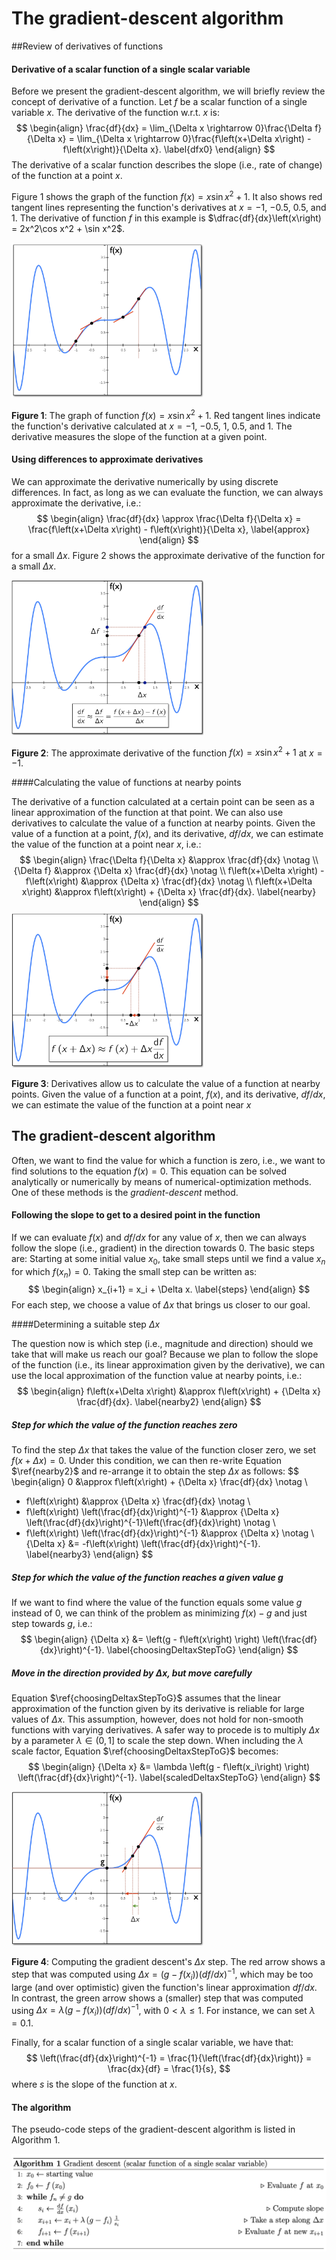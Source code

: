 # The gradient-descent algorithm


##Review of derivatives of functions
#### Derivative of a scalar function of a single scalar variable

Before we present the gradient-descent algorithm, we will briefly review the concept of derivative of a function. Let $f$ be a scalar function of a single variable $x$. The derivative of the function w.r.t. $x$ is: 
$$
\begin{align}
        \frac{df}{dx} = \lim_{\Delta x \rightarrow 0}\frac{\Delta f}{\Delta x} = \lim_{\Delta x \rightarrow 0}\frac{f\left(x+\Delta x\right) - f\left(x\right)}{\Delta x}.
	\label{dfx0}
\end{align}
$$
The derivative of a scalar function describes the slope (i.e., rate of change) of the function at a point $x$. 

Figure 1 shows the graph of the function $f(x) = x\sin x^2 + 1$. It also shows red tangent lines representing the function's derivatives at $x=-1$, $-0.5$, $0.5$, and $1$. The derivative of function $f$ in this example is $\dfrac{df}{dx}\left(x\right) = 2x^2\cos x^2 + \sin x^2$.

<img src="figs/derivative.png" alt="derivative" style="zoom:30%;" />

**Figure 1**: The graph of function $f(x) = x\sin x^2 + 1$. Red tangent lines indicate the function's derivative calculated at $x=-1$, $-0.5$, $1$, $0.5$, and $1$. The derivative measures the slope of the function at a given point. 



#### Using differences to approximate derivatives 

We can approximate the derivative numerically by using discrete differences. In fact, as long as we can evaluate the function, we can always approximate the derivative, i.e.: 
$$
\begin{align}
        \frac{df}{dx} \approx \frac{\Delta f}{\Delta x} = \frac{f\left(x+\Delta x\right) - f\left(x\right)}{\Delta x},
	\label{approx}
\end{align}
$$
for a small $\Delta x$. Figure 2 shows the approximate derivative of the function for a small $\Delta x$. 

<img src="figs/derivative_approx.png" alt="derivative_approx" style="zoom:30%;" />

**Figure 2**: The approximate derivative of the function $f(x) = x\sin x^2 + 1$ at $x=-1$.



####Calculating the value of functions at nearby points

The derivative of a function calculated at a certain point can be seen as a linear approximation of the function at that point. We can also use derivatives to calculate the value of a function at nearby points. Given the value of a function at a point, $f(x)$, and its derivative, $df/dx$, we can estimate the value of the function at a point near $x$, i.e.: 
$$
\begin{align}
        \frac{\Delta f}{\Delta x} &\approx \frac{df}{dx}   \notag  \\ 
         {\Delta f} &\approx  {\Delta x} \frac{df}{dx}  \notag \\ 
         f\left(x+\Delta x\right) - f\left(x\right) &\approx  {\Delta x} \frac{df}{dx}  \notag \\ 
         f\left(x+\Delta x\right) &\approx   f\left(x\right) + {\Delta x} \frac{df}{dx}.  
	\label{nearby}
\end{align}
$$
<img src="figs/derivative_nearby_point.png" alt="derivative_nearby_point" style="zoom:30%;" />

**Figure 3**: Derivatives allow us to calculate the value of a function at nearby points. Given the value of a function at a point, $f(x)$, and its derivative, $df/dx$, we can estimate the value of the function at a point near $x$ 

## The gradient-descent algorithm

Often, we want to find the value for which a function is zero, i.e., we want to find solutions to the equation $f\left(x\right) = 0$. This equation can be solved analytically or numerically by means of numerical-optimization methods. One of these methods is the *gradient-descent* method. 

#### Following the slope to get to a desired point in the function 

If we can evaluate $f\left(x\right)$ and $df/dx$ for any value of $x$, then we can always follow the slope (i.e., gradient) in the direction towards 0. The basic steps are: Starting at some initial value $x_0$, take small steps until we find a value $x_n$ for which $f\left(x_n\right) = 0$. Taking the small step can be written as:
$$
\begin{align}
        x_{i+1} = x_i + \Delta x. 
	\label{steps}
\end{align}
$$
For each step, we choose a value of $\Delta x$ that brings us closer to our goal. 

####Determining a suitable step $\Delta x$ 

The question now is which step (i.e., magnitude and direction) should we take that will make us reach our goal? Because we plan to follow the slope of the function (i.e., its linear approximation given by the derivative), we can use the local approximation of the function value at nearby points, i.e.: 
$$
\begin{align}
  f\left(x+\Delta x\right) &\approx   f\left(x\right) + {\Delta x} \frac{df}{dx}.  
	\label{nearby2}
\end{align}
$$

##### Step for which the value of the function reaches zero 

To find the step $\Delta x$ that takes the value of the function closer zero, we set $f\left(x+\Delta x\right) = 0$. Under this condition, we can then re-write Equation $\ref{nearby2}$ and re-arrange it to obtain the step $\Delta x$ as follows:
$$
\begin{align}
  0 &\approx   f\left(x\right) + {\Delta x} \frac{df}{dx}  \notag \\
  - f\left(x\right) &\approx {\Delta x} \frac{df}{dx} \notag \\
  - f\left(x\right) \left(\frac{df}{dx}\right)^{-1} &\approx {\Delta x} \left(\frac{df}{dx}\right)^{-1}\left(\frac{df}{dx}\right) \notag \\
  - f\left(x\right) \left(\frac{df}{dx}\right)^{-1} &\approx {\Delta x} \notag \\
   {\Delta x} &= -f\left(x\right) \left(\frac{df}{dx}\right)^{-1}.    \label{nearby3}
\end{align}
$$

##### Step for which the value of the function reaches a given value g

If we want to find where the value of the function equals some value $g$ instead of $0$, we can think of the problem as minimizing $f\left(x\right) - g$ and just step towards $g$, i.e.: 
$$
\begin{align}
          {\Delta x}  &= \left(g - f\left(x\right) \right) \left(\frac{df}{dx}\right)^{-1}.
	\label{choosingDeltaxStepToG}
\end{align}
$$
##### Move in the direction provided by $\Delta x$, but move carefully 

Equation $\ref{choosingDeltaxStepToG}$ assumes that the linear approximation of the function given by its derivative is reliable for large values of $\Delta x$. This assumption, however, does not hold for non-smooth functions with varying derivatives. A safer way to procede is to multiply $\Delta x$ by a parameter $\lambda\in \left(0,1\right]$ to scale the step down. When including the $\lambda$ scale factor, Equation $\ref{choosingDeltaxStepToG}$ becomes:  
$$
\begin{align}
          {\Delta x}  &= \lambda \left(g - f\left(x_i\right) \right) \left(\frac{df}{dx}\right)^{-1}.
	\label{scaledDeltaxStepToG}
\end{align}
$$

<img src="figs/nearby_point_g.png" alt="nearby_point_g" style="zoom:30%;" />

**Figure 4**: Computing the gradient descent's $\Delta x$ step. The red arrow shows a step that was computed  using ${\Delta x} = \left(g - f\left(x_i\right) \right) \left({df}/{dx}\right)^{-1}$, which may be too large (and over optimistic) given the function's linear approximation $df/dx$. In contrast, the green arrow shows a (smaller) step that was computed using ${\Delta x} = \lambda\left(g - f\left(x_i\right) \right) \left({df}/{dx}\right)^{-1}$, with $0<\lambda\leq 1$. For instance, we can set $\lambda= 0.1$.



Finally, for a scalar function of a single scalar variable, we have that: 
$$
\left(\frac{df}{dx}\right)^{-1} = \frac{1}{\left(\frac{df}{dx}\right)} = \frac{dx}{df} = \frac{1}{s}, 
$$
where $s$ is the slope of the function at $x$. 

#### The algorithm 

The pseudo-code steps of the gradient-descent algorithm is listed in Algorithm 1. 

<img src="figs/grad_descent_algorithm.png" alt="grad_descent_algorithm" style="zoom: 60%;" />
